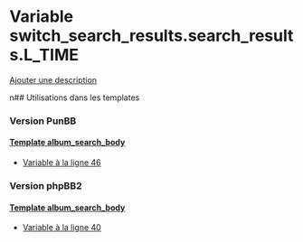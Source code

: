 # Variable switch_search_results.search_results.L_TIME
[Ajouter une description](https://fa-tvars.appspot.com/switch_search_results.search_results.L_TIME)

n## Utilisations dans les templates

### Version PunBB

#### [Template album_search_body](punbb/album_search_body.md)
* [Variable à la ligne 46](../punbb/album_search_body.tpl#L46)

### Version phpBB2

#### [Template album_search_body](subsilver/album_search_body.md)
* [Variable à la ligne 40](../subsilver/album_search_body.tpl#L40)